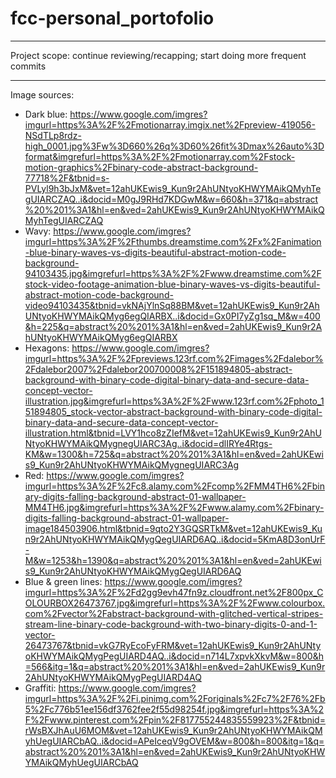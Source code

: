 # fcc-personal_portofolio

---

Project scope: continue reviewing/recapping; start doing more frequent commits

---

Image sources:

- Dark blue: https://www.google.com/imgres?imgurl=https%3A%2F%2Fmotionarray.imgix.net%2Fpreview-419056-NSdTLp8rdz-high_0001.jpg%3Fw%3D660%26q%3D60%26fit%3Dmax%26auto%3Dformat&imgrefurl=https%3A%2F%2Fmotionarray.com%2Fstock-motion-graphics%2Fbinary-code-abstract-background-77718%2F&tbnid=s-PVLyl9h3bJxM&vet=12ahUKEwis9_Kun9r2AhUNtyoKHWYMAikQMyhTegUIARCZAQ..i&docid=M0gJ9RHd7KDGwM&w=660&h=371&q=abstract%20%201%3A1&hl=en&ved=2ahUKEwis9_Kun9r2AhUNtyoKHWYMAikQMyhTegUIARCZAQ
- Wavy: https://www.google.com/imgres?imgurl=https%3A%2F%2Fthumbs.dreamstime.com%2Fx%2Fanimation-blue-binary-waves-vs-digits-beautiful-abstract-motion-code-background-94103435.jpg&imgrefurl=https%3A%2F%2Fwww.dreamstime.com%2Fstock-video-footage-animation-blue-binary-waves-vs-digits-beautiful-abstract-motion-code-background-video94103435&tbnid=vkNAjYlnSq88BM&vet=12ahUKEwis9_Kun9r2AhUNtyoKHWYMAikQMyg6egQIARBX..i&docid=Gx0PI7yZg1sq_M&w=400&h=225&q=abstract%20%201%3A1&hl=en&ved=2ahUKEwis9_Kun9r2AhUNtyoKHWYMAikQMyg6egQIARBX
- Hexagons: https://www.google.com/imgres?imgurl=https%3A%2F%2Fpreviews.123rf.com%2Fimages%2Fdalebor%2Fdalebor2007%2Fdalebor200700008%2F151894805-abstract-background-with-binary-code-digital-binary-data-and-secure-data-concept-vector-illustration.jpg&imgrefurl=https%3A%2F%2Fwww.123rf.com%2Fphoto_151894805_stock-vector-abstract-background-with-binary-code-digital-binary-data-and-secure-data-concept-vector-illustration.html&tbnid=LVY1hco8zZIefM&vet=12ahUKEwis9_Kun9r2AhUNtyoKHWYMAikQMygnegUIARC3Ag..i&docid=dlIRYe4Rtgs-KM&w=1300&h=725&q=abstract%20%201%3A1&hl=en&ved=2ahUKEwis9_Kun9r2AhUNtyoKHWYMAikQMygnegUIARC3Ag
- Red: https://www.google.com/imgres?imgurl=https%3A%2F%2Fc8.alamy.com%2Fcomp%2FMM4TH6%2Fbinary-digits-falling-background-abstract-01-wallpaper-MM4TH6.jpg&imgrefurl=https%3A%2F%2Fwww.alamy.com%2Fbinary-digits-falling-background-abstract-01-wallpaper-image184503906.html&tbnid=9qto2Y3GQSRTkM&vet=12ahUKEwis9_Kun9r2AhUNtyoKHWYMAikQMygQegUIARD6AQ..i&docid=5KmA8D3onUrF-M&w=1253&h=1390&q=abstract%20%201%3A1&hl=en&ved=2ahUKEwis9_Kun9r2AhUNtyoKHWYMAikQMygQegUIARD6AQ
- Blue & green lines: https://www.google.com/imgres?imgurl=https%3A%2F%2Fd2gg9evh47fn9z.cloudfront.net%2F800px_COLOURBOX26473767.jpg&imgrefurl=https%3A%2F%2Fwww.colourbox.com%2Fvector%2Fabstract-background-with-glitched-vertical-stripes-stream-line-binary-code-background-with-two-binary-digits-0-and-1-vector-26473767&tbnid=vkG7RyEcoFyFRM&vet=12ahUKEwis9_Kun9r2AhUNtyoKHWYMAikQMygPegUIARD4AQ..i&docid=n714L7xpvkXkvM&w=800&h=566&itg=1&q=abstract%20%201%3A1&hl=en&ved=2ahUKEwis9_Kun9r2AhUNtyoKHWYMAikQMygPegUIARD4AQ
- Graffiti: https://www.google.com/imgres?imgurl=https%3A%2F%2Fi.pinimg.com%2Foriginals%2Fc7%2F76%2Fb5%2Fc776b51ee156df3762fee2f55d98254f.jpg&imgrefurl=https%3A%2F%2Fwww.pinterest.com%2Fpin%2F817755244835559923%2F&tbnid=rWsBXJhAuU6MOM&vet=12ahUKEwis9_Kun9r2AhUNtyoKHWYMAikQMyhUegUIARCbAQ..i&docid=APeIceqV9gOVEM&w=800&h=800&itg=1&q=abstract%20%201%3A1&hl=en&ved=2ahUKEwis9_Kun9r2AhUNtyoKHWYMAikQMyhUegUIARCbAQ
